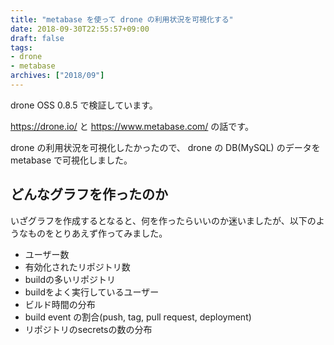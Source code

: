 ```yaml
---
title: "metabase を使って drone の利用状況を可視化する"
date: 2018-09-30T22:55:57+09:00
draft: false
tags:
- drone
- metabase
archives: ["2018/09"]
---
```


drone OSS 0.8.5 で検証しています。

https://drone.io/ と https://www.metabase.com/ の話です。

drone の利用状況を可視化したかったので、
drone の DB(MySQL) のデータを metabase で可視化しました。

## どんなグラフを作ったのか

いざグラフを作成するとなると、何を作ったらいいのか迷いましたが、以下のようなものをとりあえず作ってみました。

* ユーザー数
* 有効化されたリポジトリ数
* buildの多いリポジトリ
* buildをよく実行しているユーザー
* ビルド時間の分布
* build event の割合(push, tag, pull request, deployment)
* リポジトリのsecretsの数の分布
